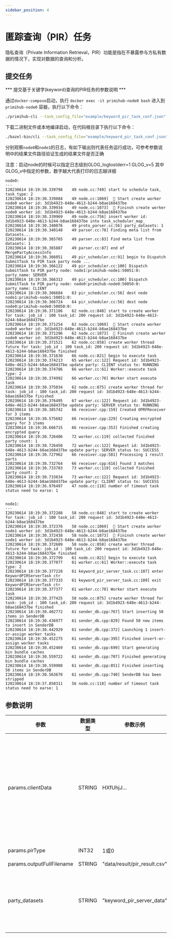 ```yaml
---
sidebar_position: 4
---
```



# 匿踪查询（PIR）任务

隐私查询（Private Information Retrieval，PIR）功能是指在不暴露参与方私有数据的情况下，实现对数据的查询和分析。
## 提交任务
*** 提交基于关键字(keyword)查询的PIR任务的参数说明 ***

通过`docker-compose`启动，执行 `docker exec -it primihub-node0 bash` 进入到 `primihub-node0` 容器，执行以下命令：

```bash
./primihub-cli --task_config_file="example/keyword_pir_task_conf.json"
```

下载二进制文件或本地编译启动，在代码根目录下执行以下命令：

```bash
./bazel-bin/cli --task_config_file="example/keyword_pir_task_conf.json"
```

分别观察`node0`和`node1`的日志，有如下输出则代表任务运行成功，可参考参数说明中的结果文件路径验证生成的结果文件是否正确

注意：启动node的时候可以指定日志级别GLOG_logtostderr=1 GLOG_v=5 其中GLOG_v中指定的参数，数字越大代表打印的日志越详细

```
node0:
···
I20230614 18:19:30.339798    49 node.cc:749] start to schedule task, task_type: 2
I20230614 18:19:30.339884    49 node.cc:1069]  🤖️ Start create worker node0 worker id: 3d1b4923-648e-4613-b244-b8ae168437be
I20230614 18:19:30.339934    49 node.cc:1073]  🤖️ Fininsh create worker node0 worker id: 3d1b4923-648e-4613-b244-b8ae168437be
I20230614 18:19:30.339969    49 node.cc:756] insert worker id: 3d1b4923-648e-4613-b244-b8ae168437be into task_scheduler_map_
E20230614 18:19:30.340076    49 proto_parser.cc:56] party_datasets: 1
I20230614 18:19:30.340148    49 parser.cc:78] Finding meta list from datasets...
I20230614 18:19:30.365765    49 parser.cc:83] Find meta list from datasets: 1
I20230614 18:19:30.365887    49 parser.cc:87] end of MergePartyAccessInfo
I20230614 18:19:30.366051    49 pir_scheduler.cc:91] begin to Dispatch SubmitTask to PIR task party node ...
I20230614 18:19:30.366122    49 pir_scheduler.cc:100] Dispatch SubmitTask to PIR party node: node1:primihub-node1:50051:0: party_name: SERVER
I20230614 18:19:30.366313    49 pir_scheduler.cc:100] Dispatch SubmitTask to PIR party node: node0:primihub-node0:50050:0: party_name: CLIENT
I20230614 18:19:30.366684    63 pir_scheduler.cc:56] dest node node1:primihub-node1:50051:0:
I20230614 18:19:30.366724    64 pir_scheduler.cc:56] dest node node0:primihub-node0:50050:0:
I20230614 18:19:30.371186    62 node.cc:848] start to create worker for task: job_id : 100 task_id: 200 request id: 3d1b4923-648e-4613-b244-b8ae168437be
I20230614 18:19:30.371254    62 node.cc:1069]  🤖️ Start create worker node0 worker id: 3d1b4923-648e-4613-b244-b8ae168437be
I20230614 18:19:30.371296    62 node.cc:1073]  🤖️ Fininsh create worker node0 worker id: 3d1b4923-648e-4613-b244-b8ae168437be
I20230614 18:19:30.371521    62 node.cc:858] create worker thread future for task: job_id : 100 task_id: 200 request id: 3d1b4923-648e-4613-b244-b8ae168437be finished
I20230614 18:19:30.371630    66 node.cc:821] begin to execute task
I20230614 18:19:30.374213    65 worker.cc:122] Request id: 3d1b4923-648e-4613-b244-b8ae168437be update party: CLIENT status to: RUNNING
I20230614 18:19:30.374786    66 worker.cc:61] Worker::execute task type: 2
I20230614 18:19:30.374992    66 worker.cc:70] Worker start execute task 
I20230614 18:19:30.375034    62 node.cc:875] create worker thread for task: job_id : 100 task_id: 200 request id: 3d1b4923-648e-4613-b244-b8ae168437be finished
I20230614 18:19:30.376495    67 worker.cc:122] Request id: 3d1b4923-648e-4613-b244-b8ae168437be update party: SERVER status to: RUNNING
I20230614 18:19:30.385742    66 receiver.cpp:159] Created OPRFReceiver for 3 items
I20230614 18:19:30.575682    66 receiver.cpp:229] Creating encrypted query for 3 items
I20230614 18:19:30.666715    66 receiver.cpp:353] Finished creating encrypted query
I20230614 18:19:30.726406    72 worker.cc:119] collected finished party count: 1
I20230614 18:19:30.726450    72 worker.cc:122] Request id: 3d1b4923-648e-4613-b244-b8ae168437be update party: SERVER status to: SUCCESS
I20230614 18:19:30.727962    66 receiver.cpp:581] Processing 1 result parts
I20230614 18:19:30.732764    66 receiver.cpp:616] Found 3 matches
I20230614 18:19:30.733783    73 worker.cc:119] collected finished party count: 2
I20230614 18:19:30.733834    73 worker.cc:122] Request id: 3d1b4923-648e-4613-b244-b8ae168437be update party: CLIENT status to: SUCCESS
I20230614 18:19:36.976497    47 node.cc:118] number of timeout task status need to earse: 1


node1:
···
I20230614 18:19:30.372288    58 node.cc:848] start to create worker for task: job_id : 100 task_id: 200 request id: 3d1b4923-648e-4613-b244-b8ae168437be
I20230614 18:19:30.372376    58 node.cc:1069]  🤖️ Start create worker node1 worker id: 3d1b4923-648e-4613-b244-b8ae168437be
I20230614 18:19:30.372438    58 node.cc:1073]  🤖️ Fininsh create worker node1 worker id: 3d1b4923-648e-4613-b244-b8ae168437be
I20230614 18:19:30.372689    58 node.cc:858] create worker thread future for task: job_id : 100 task_id: 200 request id: 3d1b4923-648e-4613-b244-b8ae168437be finished
I20230614 18:19:30.372799    61 node.cc:821] begin to execute task
I20230614 18:19:30.377077    61 worker.cc:61] Worker::execute task type: 2
I20230614 18:19:30.377228    61 keyword_pir_server_task.cc:107] enter KeywordPIRServerTask ctr
I20230614 18:19:30.377333    61 keyword_pir_server_task.cc:109] exit KeywordPIRServerTask ctr
I20230614 18:19:30.377377    61 worker.cc:70] Worker start execute task 
I20230614 18:19:30.377425    58 node.cc:875] create worker thread for task: job_id : 100 task_id: 200 request id: 3d1b4923-648e-4613-b244-b8ae168437be finished
I20230614 18:19:30.402772    61 sender_db.cpp:767] Start inserting 50 items in SenderDB
I20230614 18:19:30.436977    61 sender_db.cpp:829] Found 50 new items to insert in SenderDB
I20230614 18:19:30.442929    61 sender_db.cpp:372] Launching 1 insert-or-assign worker tasks
I20230614 18:19:30.452275    61 sender_db.cpp:395] Finished insert-or-assign worker tasks
I20230614 18:19:30.452469    61 sender_db.cpp:699] Start generating bin bundle caches
I20230614 18:19:30.559722    61 sender_db.cpp:707] Finished generating bin bundle caches
I20230614 18:19:30.559908    61 sender_db.cpp:851] Finished inserting 50 items in SenderDB
I20230614 18:19:30.563670    61 sender_db.cpp:740] SenderDB has been stripped
I20230614 18:19:37.850311    56 node.cc:118] number of timeout task status need to earse: 1
```

## 参数说明

| 参数| 数据类型 | 参数示例 | 参数说明
| ---- | ---- | ---- | ---- |
| params.clientData | STRING | HXfUhjJ... | 表示需要检索pir数据库中关键字的记录，（对于查询的每个关键字作为一条单独的记录，支持多个关键字同时查询）， 在任务发起后，通过该标识获取对应client节点端的数据配置并加载数据，用例中数据注册到节点node1中，在config目录中对应的配置文件为primihub_node1.yaml, 设置该数据为 "keyword_pir_server_data" 对应的文件中包含的字符串 |
| params.pirType | INT32 | 1或0 | 1：基于关键字的隐匿查询，0:基于ID |
| params.outputFullFilename | STRING | "data/result/pir_result.csv" | 指定结果保存文件路径 |
| party_datasets | STRING | "keyword_pir_server_data" | 该参数值为pir服务的服务端数据标识符，系统调度节点通过数据标识符找到注册对应数据的工作节点，pir客户端节点将向该节点发送匿踪查询请求。pir服务端加载该标识符对应文件生成pir数据库 |